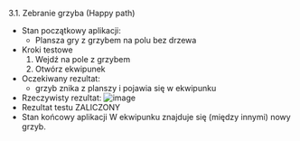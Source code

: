 3.1. Zebranie grzyba (Happy path)

* Stan początkowy aplikacji:
  - Plansza gry z grzybem na polu bez drzewa
* Kroki testowe
  1. Wejdź na pole z grzybem
  2. Otwórz ekwipunek
* Oczekiwany rezultat:
  - grzyb znika z planszy i pojawia się w ekwipunku
* Rzeczywisty rezultat:
  ![image](https://github.com/user-attachments/assets/60a2dff5-ec0e-4802-8ca8-2604f2f52f6f)
* Rezultat testu
  ZALICZONY
* Stan końcowy aplikacji
  W ekwipunku znajduje się (między innymi) nowy grzyb.
